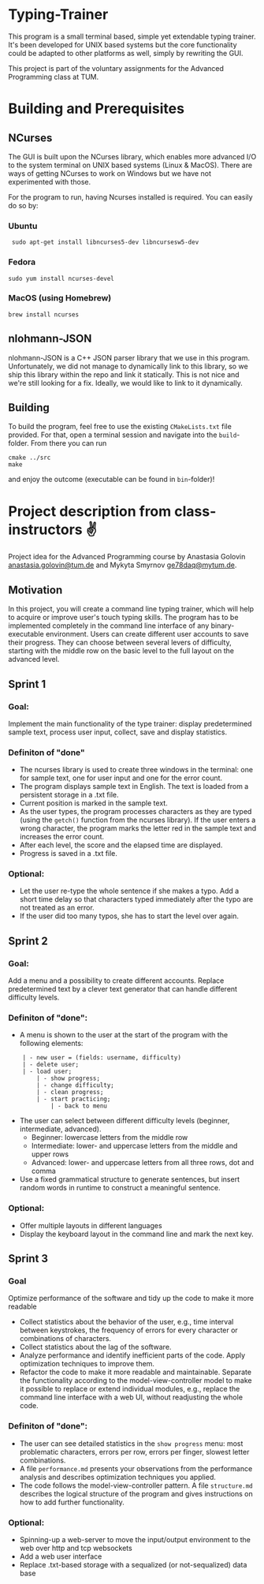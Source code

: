 # Typing-Trainer

This program is a small terminal based, simple yet extendable typing trainer. It's been developed for UNIX based systems but the core functionality could be adapted to other platforms as well, simply by rewriting the GUI.

This project is part of the voluntary assignments for the Advanced Programming class at TUM.

# Building and Prerequisites
## NCurses

The GUI is built upon the NCurses library, which enables more advanced I/O to the system terminal on UNIX based systems (Linux & MacOS). There are ways of getting NCurses to work on Windows but we have not experimented with those.

For the program to run, having Ncurses installed is required. You can easily do so by:

### Ubuntu

     sudo apt-get install libncurses5-dev libncursesw5-dev

### Fedora

    sudo yum install ncurses-devel

### MacOS (using Homebrew)

    brew install ncurses

## nlohmann-JSON

nlohmann-JSON is a C++ JSON parser library that we use in this program. Unfortunately, we did not manage to dynamically link to this library, so we ship this library within the repo and link it statically. This is not nice and we're still looking for a fix. Ideally, we would like to link to it dynamically.

## Building

To build the program, feel free to use the existing `CMakeLists.txt` file provided. For that, open a terminal session and navigate into the `build`-folder. From there you can run

    cmake ../src
    make

and enjoy the outcome (executable can be found in `bin`-folder)!

# Project description from class-instructors  ✌️

Project idea for the Advanced Programming course by Anastasia Golovin anastasia.golovin@tum.de and Mykyta Smyrnov ge78daq@mytum.de. 

## Motivation
In this project, you will create a command line typing trainer, which will help to acquire or improve user's touch typing skills. The program has to be implemented completely in the command line interface of any binary-executable environment. Users can create different user accounts to save their progress. They can choose between several levers of difficulty, starting with the middle row on the basic level to the full layout on the advanced level.


## Sprint 1
### Goal:
Implement the main functionality of the type trainer: display predetermined sample text, process user input, collect, save and display statistics. 
### Definiton of "done"
- The ncurses library is used to create three windows in the terminal: one for sample text, one for user input and one for the error count.
- The program displays sample text in English. The text is loaded from a persistent storage in a .txt file.
- Current position is marked in the sample text. 
- As the user types, the program processes characters as they are typed (using the `getch()` function from the ncurses library). If the user enters a wrong character, the program marks the letter red in the sample text and increases the error count. 
- After each level, the score and the elapsed time are displayed.
- Progress is saved in a .txt file.
### Optional:
- Let the user re-type the whole sentence if she makes a typo. Add a short time delay so that characters typed immediately after the typo are not treated as an error.
- If the user did too many typos, she has to start the level over again. 

## Sprint 2
### Goal:
Add a menu and a possibility to create different accounts. Replace predetermined text by a clever text generator that can handle different difficulty levels. 
### Definiton of "done":
- A menu is shown to the user at the start of the program with the following elements: 
```
    | - new user = (fields: username, difficulty)
    | - delete user; 
    | - load user;
        | - show progress;
        | - change difficulty;
        | - clean progress; 
        | - start practicing; 
            | - back to menu
```
- The user can select between different difficulty levels (beginner, intermediate, advanced).
    - Beginner: lowercase letters from the middle row
    - Intermediate: lower- and uppercase letters from the middle and upper rows
    - Advanced: lower- and uppercase letters from all three rows, dot and comma 
- Use a fixed grammatical structure to generate sentences, but insert random words in runtime to construct a meaningful sentence.

### Optional:
- Offer multiple layouts in different languages
- Display the keyboard layout in the command line and mark the next key. 

## Sprint 3 
### Goal
Optimize performance of the software and tidy up the code to make it more readable
- Collect statistics about the behavior of the user, e.g., time interval between keystrokes, the frequency of errors for every character or combinations of characters. 
- Collect statistics about the lag of the software.
- Analyze performance and identify inefficient parts of the code. Apply optimization techniques to improve them. 
- Refactor the code to make it more readable and maintainable. Separate the functionality according to the model-view-controller model to make it possible to replace or extend individual modules, e.g., replace the command line interface with a web UI, without readjusting the whole code. 
### Definiton of "done":
- The user can see detailed statistics in the `show progress` menu: most problematic characters, errors per row, errors per finger, slowest letter combinations. 
- A file `performance.md` presents your observations from the performance analysis and describes optimization techniques you applied.
- The code follows the model-view-controller pattern. A file `structure.md` describes the logical structure of the program and gives instructions on how to add further functionality. 
### Optional:
- Spinning-up a web-server to move the input/output environment to the web over http and tcp websockets
- Add a web user interface
- Replace .txt-based storage with a sequalized (or not-sequalized) data base